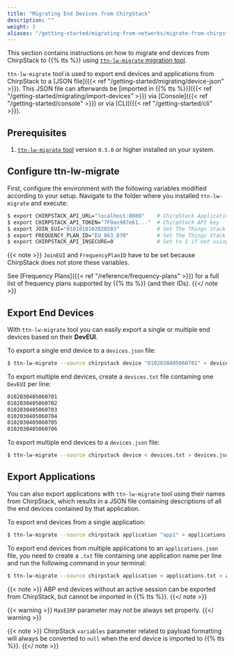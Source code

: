 ```yaml
---
title: "Migrating End Devices from ChirpStack"
description: ""
weight: 3
aliases: "/getting-started/migrating-from-networks/migrate-from-chirpstack"
---
```


This section contains instructions on how to migrate end devices from ChirpStack to {{% tts %}} using [`ttn-lw-migrate` migration tool](https://github.com/TheThingsNetwork/lorawan-stack-migrate).

<!--more-->

`ttn-lw-migrate` tool is used to export end devices and applications from ChirpStack to a [JSON file]({{< ref "/getting-started/migrating/device-json" >}}). This JSON file can afterwards be [imported in {{% tts %}}]({{< ref "/getting-started/migrating/import-devices" >}}) via [Console]({{< ref "/getting-started/console" >}}) or via [CLI]({{< ref "/getting-started/cli" >}}).

## Prerequisites

1. [`ttn-lw-migrate` tool](https://github.com/TheThingsNetwork/lorawan-stack-migrate) version `0.5.0` or higher installed on your system.

## Configure ttn-lw-migrate

First, configure the environment with the following variables modified according to your setup. Navigate to the folder where you installed `ttn-lw-migrate` and execute:

```bash
$ export CHIRPSTACK_API_URL="localhost:8080"    # ChirpStack Application Server URL
$ export CHIRPSTACK_API_TOKEN="7F0as987e61..."  # ChirpStack API key
$ export JOIN_EUI="0101010102020203"            # Set The Things Stack JoinEUI for exported devices
$ export FREQUENCY_PLAN_ID="EU_863_870"         # Set The Things Stack FrequencyPlanID for exported devices
$ export CHIRPSTACK_API_INSECURE=0              # Set to 1 if not using TLS on ChirpStack
```

{{< note >}} `JoinEUI` and `FrequencyPlanID` have to be set because ChirpStack does not store these variables. 

See [Frequency Plans]({{< ref "/reference/frequency-plans" >}}) for a full list of frequency plans supported by {{% tts %}} (and their IDs). {{</ note >}}

## Export End Devices

With `ttn-lw-migrate` tool you can easily export a single or multiple end devices based on their **DevEUI**.

To export a single end device to a `devices.json` file:

```bash
$ ttn-lw-migrate --source chirpstack device "0102030405060701" > devices.json
```

To export multiple end devices, create a `devices.txt` file containing one `DevEUI` per line:

```bash
0102030405060701
0102030405060702
0102030405060703
0102030405060704
0102030405060705
0102030405060706
```

To export multiple end devices to a `devices.json` file:

```bash
$ ttn-lw-migrate --source chirpstack device < devices.txt > devices.json
```

## Export Applications

You can also export applications with `ttn-lw-migrate` tool using their names from ChirpStack, which results in a JSON file containing descriptions of all the end devices contained by that application.

To export end devices from a single application:

```bash
$ ttn-lw-migrate --source chirpstack application "app1" > applications.json
```

To export end devices from multiple applications to an `applications.json` file, you need to create a `.txt` file containing one application name per line and run the following command in your terminal:

```bash
$ ttn-lw-migrate --source chirpstack application < applications.txt > applications.json
```

{{< note >}} 
ABP end devices without an active session can be exported from ChirpStack, but cannot be imported in {{% tts %}}.
{{</ note >}}

{{< warning >}}
`MaxEIRP` parameter may not be always set properly.
{{</ warning >}}

{{< note >}}
ChirpStack `variables` parameter related to payload formatting will always be converted to `null` when the end device is imported to {{% tts %}}.
{{</ note >}}
